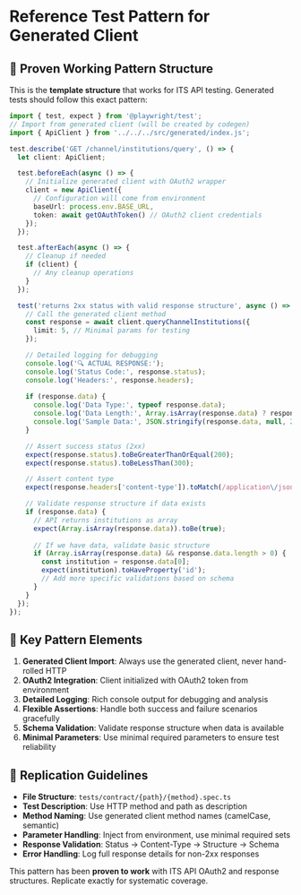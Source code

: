 # Reference Test Pattern for Generated Client

## 🎯 **Proven Working Pattern Structure**

This is the **template structure** that works for ITS API testing. Generated tests should follow this exact pattern:

```typescript
import { test, expect } from '@playwright/test';
// Import from generated client (will be created by codegen)
import { ApiClient } from '../../../src/generated/index.js';

test.describe('GET /channel/institutions/query', () => {
  let client: ApiClient;

  test.beforeEach(async () => {
    // Initialize generated client with OAuth2 wrapper
    client = new ApiClient({
      // Configuration will come from environment
      baseUrl: process.env.BASE_URL,
      token: await getOAuthToken() // OAuth2 client credentials
    });
  });

  test.afterEach(async () => {
    // Cleanup if needed
    if (client) {
      // Any cleanup operations
    }
  });

  test('returns 2xx status with valid response structure', async () => {
    // Call the generated client method
    const response = await client.queryChannelInstitutions({
      limit: 5, // Minimal params for testing
    });

    // Detailed logging for debugging
    console.log('🔍 ACTUAL RESPONSE:');
    console.log('Status Code:', response.status);
    console.log('Headers:', response.headers);
    
    if (response.data) {
      console.log('Data Type:', typeof response.data);
      console.log('Data Length:', Array.isArray(response.data) ? response.data.length : 'Not an array');
      console.log('Sample Data:', JSON.stringify(response.data, null, 2));
    }

    // Assert success status (2xx)
    expect(response.status).toBeGreaterThanOrEqual(200);
    expect(response.status).toBeLessThan(300);

    // Assert content type
    expect(response.headers['content-type']).toMatch(/application\/json/i);

    // Validate response structure if data exists
    if (response.data) {
      // API returns institutions as array
      expect(Array.isArray(response.data)).toBe(true);
      
      // If we have data, validate basic structure
      if (Array.isArray(response.data) && response.data.length > 0) {
        const institution = response.data[0];
        expect(institution).toHaveProperty('id');
        // Add more specific validations based on schema
      }
    }
  });
});
```

## 🔧 **Key Pattern Elements**

1. **Generated Client Import**: Always use the generated client, never hand-rolled HTTP
2. **OAuth2 Integration**: Client initialized with OAuth2 token from environment  
3. **Detailed Logging**: Rich console output for debugging and analysis
4. **Flexible Assertions**: Handle both success and failure scenarios gracefully
5. **Schema Validation**: Validate response structure when data is available
6. **Minimal Parameters**: Use minimal required parameters to ensure test reliability

## 🎯 **Replication Guidelines**

- **File Structure**: `tests/contract/{path}/{method}.spec.ts`
- **Test Description**: Use HTTP method and path as description
- **Method Naming**: Use generated client method names (camelCase, semantic)
- **Parameter Handling**: Inject from environment, use minimal required sets
- **Response Validation**: Status → Content-Type → Structure → Schema
- **Error Handling**: Log full response details for non-2xx responses

This pattern has been **proven to work** with ITS API OAuth2 and response structures. Replicate exactly for systematic coverage.
